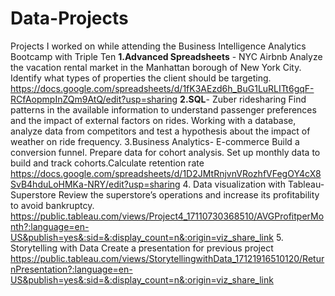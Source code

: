 # Data-Projects
Projects I worked on while attending the Business Intelligence Analytics Bootcamp with Triple Ten
**1.Advanced Spreadsheets** - NYC Airbnb 
Analyze the vacation rental market in the Manhattan borough of New York City. Identify what types of properties the client should be targeting. 
https://docs.google.com/spreadsheets/d/1fK3AEzd6h_BuG1LuRLITt6gqF-RCfAopmpInZQm9AtQ/edit?usp=sharing
**2.SQL**- Zuber ridesharing
Find patterns in the available information to understand passenger preferences and the impact of external factors on rides.
Working with a database, analyze data from competitors and test a hypothesis about the impact of weather on ride frequency.
3.Business Analytics- E-commerce
Build a conversion funnel. Prepare data for cohort analysis. Set up monthly data to build and track cohorts.Calculate retention rate
https://docs.google.com/spreadsheets/d/1D2JMtRnjvnVRozhfVFegOY4cX8SvB4hduLoHMKa-NRY/edit?usp=sharing
4. Data visualization with Tableau- Superstore
Review the superstore’s operations and increase its profitability to avoid bankruptcy.
https://public.tableau.com/views/Project4_17110730368510/AVGProfitperMonth?:language=en-US&publish=yes&:sid=&:display_count=n&:origin=viz_share_link
5. Storytelling with Data
Create a presentation for previous project
https://public.tableau.com/views/StorytellingwithData_17121916510120/ReturnPresentation?:language=en-US&publish=yes&:sid=&:display_count=n&:origin=viz_share_link
